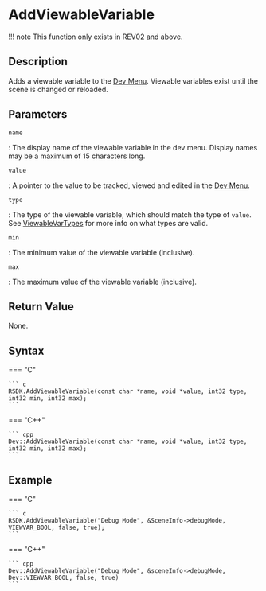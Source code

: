 # AddViewableVariable

!!! note
    This function only exists in REV02 and above.

## Description
Adds a viewable variable to the [Dev Menu](../../Overview/DevMenu.md). Viewable variables exist until the scene is changed or reloaded.

## Parameters
`name`

:   The display name of the viewable variable in the dev menu. Display names may be a maximum of 15 characters long.

`value`

:   A pointer to the value to be tracked, viewed and edited in the [Dev Menu](../../Overview/DevMenu.md).

`type`

:   The type of the viewable variable, which should match the type of `value`. See [ViewableVarTypes](TODO) for more info on what types are valid.

`min`

:   The minimum value of the viewable variable (inclusive).

`max`

:   The maximum value of the viewable variable (inclusive).

## Return Value
None.

## Syntax
=== "C"

	``` c
	RSDK.AddViewableVariable(const char *name, void *value, int32 type, int32 min, int32 max);
	```

=== "C++"

	``` cpp
	Dev::AddViewableVariable(const char *name, void *value, int32 type, int32 min, int32 max);
	```

## Example
=== "C"

	``` c
	RSDK.AddViewableVariable("Debug Mode", &SceneInfo->debugMode, VIEWVAR_BOOL, false, true);
	```

=== "C++"

	``` cpp
	Dev::AddViewableVariable("Debug Mode", &sceneInfo->debugMode, Dev::VIEWVAR_BOOL, false, true)
	```
